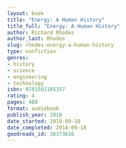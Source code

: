 ```yaml
---
layout: book
title: "Energy: A Human History"
title_full: "Energy: A Human History"
author: Richard Rhodes
author_last: Rhodes
slug: rhodes-energy-a-human-history
type: nonfiction
genres:
- history
- science
- engineering
- technology
isbn: 9781501105357
rating: 4
pages: 480
format: audiobook
publish_year: 2018
date_started: 2018-09-10
date_completed: 2018-09-18
goodreads_id: 36373616
---
```

